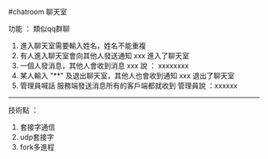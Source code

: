 #chatroom
聊天室 

功能 ： 類似qq群聊
1. 進入聊天室需要輸入姓名，姓名不能重複
2. 有人進入聊天室會向其他人發送通知
   xxx 進入了聊天室
3. 一個人發消息，其他人會收到消息
   xxx 說 ： xxxxxxxx
4. 某人輸入 "**" 及退出聊天室，其他人也會收到通知
   xxx 退出了聊天室
5. 管理員喊話 服務端發送消息所有的客戶端都就收到
   管理員說 ：xxxxxx
   
-------------------------------------------------------
技術點 ： 
1. 套接字通信
2. udp套接字
3. fork多進程

